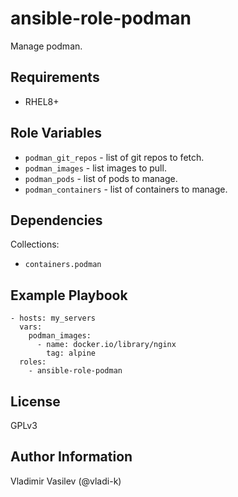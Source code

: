 ansible-role-podman
====

Manage podman.

Requirements
------------

* RHEL8+

Role Variables
--------------

* `podman_git_repos` - list of git repos to fetch.
* `podman_images` - list images to pull.
* `podman_pods` - list of pods to manage.
* `podman_containers` - list of containers to manage.

Dependencies
------------

Collections:

* `containers.podman`

Example Playbook
----------------

```
- hosts: my_servers
  vars:
    podman_images:
      - name: docker.io/library/nginx
        tag: alpine
  roles:
    - ansible-role-podman
```

License
-------

GPLv3

Author Information
------------------

Vladimir Vasilev (@vladi-k)

